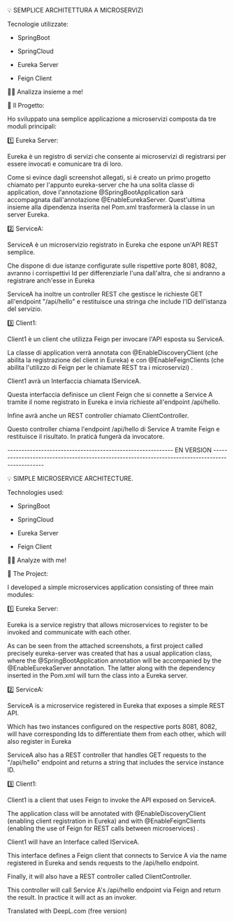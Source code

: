 💡 SEMPLICE ARCHITETTURA A MICROSERVIZI 


Tecnologie utilizzate:


- SpringBoot

- SpringCloud

- Eureka Server

- Feign Client


🧙‍♂️ Analizza insieme a me!



📌 Il Progetto:


Ho sviluppato una semplice applicazione a microservizi composta da tre moduli principali:



1️⃣ Eureka Server:


Eureka è un registro di servizi che consente ai microservizi di registrarsi per essere invocati e comunicare tra di loro.


Come si evince dagli screenshot allegati, si è creato un primo progetto chiamato per l'appunto eureka-server che ha una solita classe di application, dove l'annotazione @SpringBootApplication sarà accompagnata dall'annotazione @EnableEurekaServer. Quest'ultima insieme alla dipendenza inserita nel Pom.xml trasformerà la classe in un server Eureka.




2️⃣ ServiceA:


ServiceA è un microservizio registrato in Eureka che espone un'API REST semplice. 

Che dispone di due istanze configurate sulle rispettive porte 8081, 8082, avranno i corrispettivi Id per differenziarle l'una dall'altra, che si andranno a registrare anch'esse in Eureka 

ServiceA ha inoltre un controller REST che gestisce le richieste GET all'endpoint "/api/hello" e restituisce una stringa che include l'ID dell'istanza del servizio.




3️⃣ Client1:


Client1 è un client che utilizza Feign per invocare l'API esposta su ServiceA.


La classe di application verrà annotata con @EnableDiscoveryClient (che abilita la registrazione del client in Eureka) e con @EnableFeignClients (che abilita l'utilizzo di Feign per le chiamate REST tra i microservizi) .


Client1 avrà un Interfaccia chiamata IServiceA.

Questa interfaccia definisce un client Feign che si connette a Service A tramite il nome registrato in Eureka e invia richieste all'endpoint /api/hello.


Infine avrà anche un REST controller chiamato ClientController.

Questo controller chiama l'endpoint /api/hello di Service A tramite Feign e restituisce il risultato. In praticà fungerà da invocatore.







-----------------------------------------------------------   EN VERSION   ------------------------------------------------------------------------------------------------




💡 SIMPLE MICROSERVICE ARCHITECTURE. 


Technologies used:


- SpringBoot

- SpringCloud

- Eureka Server

- Feign Client


🧙‍♂️ Analyze with me!



📌 The Project:


I developed a simple microservices application consisting of three main modules:



1️⃣ Eureka Server:


Eureka is a service registry that allows microservices to register to be invoked and communicate with each other.


As can be seen from the attached screenshots, a first project called precisely eureka-server was created that has a usual application class, where the @SpringBootApplication annotation will be accompanied by the @EnableEurekaServer annotation. The latter along with the dependency inserted in the Pom.xml will turn the class into a Eureka server.




2️⃣ ServiceA:


ServiceA is a microservice registered in Eureka that exposes a simple REST API. 

Which has two instances configured on the respective ports 8081, 8082, will have corresponding Ids to differentiate them from each other, which will also register in Eureka 

ServiceA also has a REST controller that handles GET requests to the "/api/hello" endpoint and returns a string that includes the service instance ID.




3️⃣ Client1:


Client1 is a client that uses Feign to invoke the API exposed on ServiceA.

The application class will be annotated with @EnableDiscoveryClient (enabling client registration in Eureka) and with @EnableFeignClients (enabling the use of Feign for REST calls between microservices) .


Client1 will have an Interface called IServiceA.

This interface defines a Feign client that connects to Service A via the name registered in Eureka and sends requests to the /api/hello endpoint.


Finally, it will also have a REST controller called ClientController.

This controller will call Service A's /api/hello endpoint via Feign and return the result. In practice it will act as an invoker.


Translated with DeepL.com (free version)
